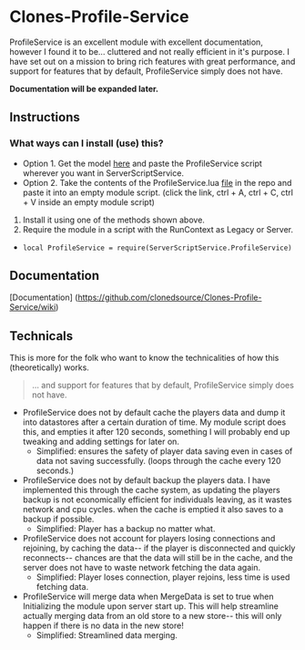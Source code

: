 # Clones-Profile-Service
ProfileService is an excellent module with excellent documentation, however I found it to be... cluttered and not really efficient in it's purpose. I have set out on a mission to bring rich features with great performance, and support for features that by default, ProfileService simply does not have.

**Documentation will be expanded later.**

## Instructions
### What ways can I install (use) this?
* Option 1. Get the model [here](https://www.roblox.com/library/12877376020/ProfileService) and paste the ProfileService script wherever you want in ServerScriptService. 
* Option 2. Take the contents of the ProfileService.lua [file](https://raw.githubusercontent.com/clonedsource/Clones-Profile-Service/main/ProfileService.lua) in the repo and paste it into an empty module script. (click the link, ctrl + A, ctrl + C, ctrl + V inside an empty module script)
1. Install it using one of the methods shown above.
2. Require the module in a script with the RunContext as Legacy or Server.
  - ```local ProfileService = require(ServerScriptService.ProfileService) ```

## Documentation
[Documentation] (https://github.com/clonedsource/Clones-Profile-Service/wiki)

## Technicals
This is more for the folk who want to know the technicalities of how this (theoretically) works.
> ... and support for features that by default, ProfileService simply does not have.
- ProfileService does not by default cache the players data and dump it into datastores after a certain duration of time. My module script does this, and empties it after 120 seconds, something I will probably end up tweaking and adding settings for later on.
   - Simplified: ensures the safety of player data saving even in cases of data not saving successfully. (loops through the cache every 120 seconds.)
- ProfileService does not by default backup the players data. I have implemented this through the cache system, as updating the players backup is not economically efficient for individuals leaving, as it wastes network and cpu cycles. when the cache is emptied it also saves to a backup if possible.
   - Simplified: Player has a backup no matter what.
- ProfileService does not account for players losing connections and rejoining, by caching the data-- if the player is disconnected and quickly reconnects-- chances are that the data will still be in the cache, and the server does not have to waste network fetching the data again.
   - Simplified: Player loses connection, player rejoins, less time is used fetching data.
- ProfileService will merge data when MergeData is set to true when Initializing the module upon server start up. This will help streamline actually merging data from an old store to a new store-- this will only happen if there is no data in the new store!
   - Simplified: Streamlined data merging.
